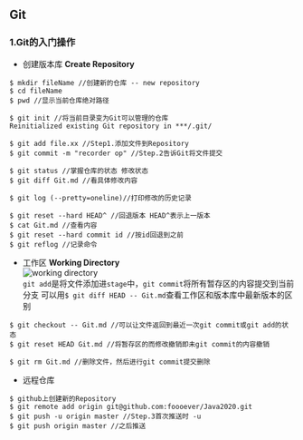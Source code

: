 ## Git
### 1.Git的入门操作
* 创建版本库 **Create Repository**
```linux
$ mkdir fileName //创建新的仓库 -- new repository
$ cd fileName
$ pwd //显示当前仓库绝对路径

$ git init //将当前目录变为Git可以管理的仓库
Reinitialized existing Git repository in ***/.git/

$ git add file.xx //Step1.添加文件到Repository
$ git commit -m "recorder op" //Step.2告诉Git将文件提交

$ git status //掌握仓库的状态 修改状态
$ git diff Git.md //看具体修改内容

$ git log (--pretty=oneline)//打印修改的历史记录

$ git reset --hard HEAD^ //回退版本 HEAD^表示上一版本
$ cat Git.md //查看内容
$ git reset --hard commit id //按id回退到之前
$ git reflog //记录命令
```
* 工作区 **Working Directory**\
![working directory](C:\Users\forever\Desktop\java2020\Git\01.JFIF)\
`git add`是将文件添加进`stage`中，`git commit`将所有暂存区的内容提交到当前分支
可以用`$ git diff HEAD -- Git.md`查看工作区和版本库中最新版本的区别
```
$ git checkout -- Git.md //可以让文件返回到最近一次git commit或git add的状态
$ git reset HEAD Git.md //将暂存区的而修改撤销即未git commit的内容撤销

$ git rm Git.md //删除文件，然后进行git commit提交删除
```
* 远程仓库
```
$ github上创建新的Repository
$ git remote add origin git@github.com:foooever/Java2020.git
$ git push -u origin master //Step.3首次推送时 -u
$ git push origin master //之后推送
```



